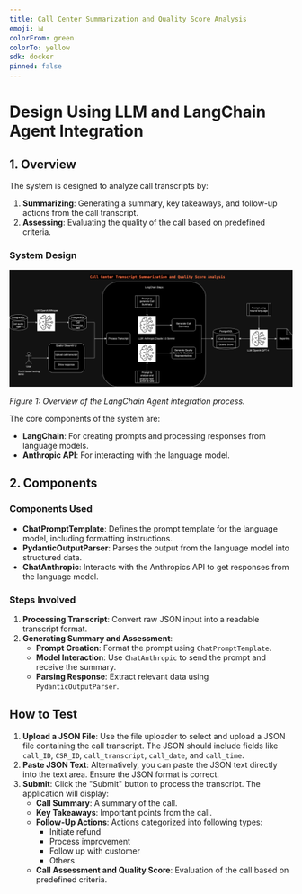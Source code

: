 ```yaml
---
title: Call Center Summarization and Quality Score Analysis
emoji: 📊
colorFrom: green
colorTo: yellow
sdk: docker
pinned: false
---
```


# Design Using LLM and LangChain Agent Integration

## 1. Overview

The system is designed to analyze call transcripts by:

1. **Summarizing**: Generating a summary, key takeaways, and follow-up actions from the call transcript.
2. **Assessing**: Evaluating the quality of the call based on predefined criteria.

### System Design

![Design Flow Diagram](CallCenterTranscriptDesign.png)

_Figure 1: Overview of the LangChain Agent integration process._

The core components of the system are:

- **LangChain**: For creating prompts and processing responses from language models.
- **Anthropic API**: For interacting with the language model.

## 2. Components

### Components Used

- **ChatPromptTemplate**: Defines the prompt template for the language model, including formatting instructions.
- **PydanticOutputParser**: Parses the output from the language model into structured data.
- **ChatAnthropic**: Interacts with the Anthropics API to get responses from the language model.

### Steps Involved

1. **Processing Transcript**: Convert raw JSON input into a readable transcript format.
2. **Generating Summary and Assessment**:
    - **Prompt Creation**: Format the prompt using `ChatPromptTemplate`.
    - **Model Interaction**: Use `ChatAnthropic` to send the prompt and receive the summary.
    - **Parsing Response**: Extract relevant data using `PydanticOutputParser`.

## How to Test

1. **Upload a JSON File**: Use the file uploader to select and upload a JSON file containing the call transcript. The JSON should include fields like `call_ID`, `CSR_ID`, `call_transcript`, `call_date`, and `call_time`.
2. **Paste JSON Text**: Alternatively, you can paste the JSON text directly into the text area. Ensure the JSON format is correct.
3. **Submit**: Click the "Submit" button to process the transcript. The application will display:
    - **Call Summary**: A summary of the call.
    - **Key Takeaways**: Important points from the call.
    - **Follow-Up Actions**: Actions categorized into following types:
        - Initiate refund
        - Process improvement
        - Follow up with customer
        - Others
    - **Call Assessment and Quality Score**: Evaluation of the call based on predefined criteria.

